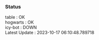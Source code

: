 ### Status


table : OK  
hogwarts : OK  
icy-bot : DOWN  
Latest Update : 2023-10-17 06:10:48.789718
